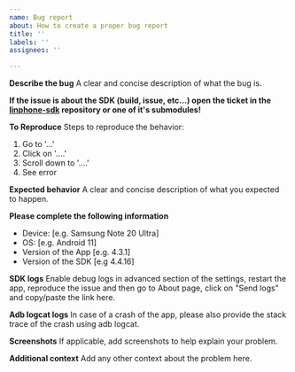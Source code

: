 ```yaml
---
name: Bug report
about: How to create a proper bug report
title: ''
labels: ''
assignees: ''

---
```


**Describe the bug**
A clear and concise description of what the bug is.

**If the issue is about the SDK (build, issue, etc...) open the ticket in the [linphone-sdk](https://github.com/BelledonneCommunications/linphone-sdk) repository or one of it's submodules!**

**To Reproduce**
Steps to reproduce the behavior:
1. Go to '...'
2. Click on '....'
3. Scroll down to '....'
4. See error

**Expected behavior**
A clear and concise description of what you expected to happen.

**Please complete the following information**
 - Device: [e.g. Samsung Note 20 Ultra]
 - OS: [e.g. Android 11]
 - Version of the App [e.g. 4.3.1]
 - Version of the SDK [e.g 4.4.16]

**SDK logs**
Enable debug logs in advanced section of the settings, restart the app, reproduce the issue and then go to About page, click on "Send logs" and copy/paste the link here.

**Adb logcat logs**
In case of a crash of the app, please also provide the stack trace of the crash using adb logcat.

**Screenshots**
If applicable, add screenshots to help explain your problem.

**Additional context**
Add any other context about the problem here.
